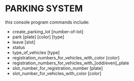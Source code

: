 # PARKING SYSTEM
this console program commands include:

- create_parking_lot [number-of-lot]
- park [plate] [color] [type]
- leave [slot]
- status
- type_of_vehicles [type]
- registration_numbers_for_vehicles_with_color [color]
- registration_numbers_for_vehicles_with_[odd/even]_plate
- slot_number_for_registration_number [plate]
- slot_number_for_vehicles_with_color [color]
